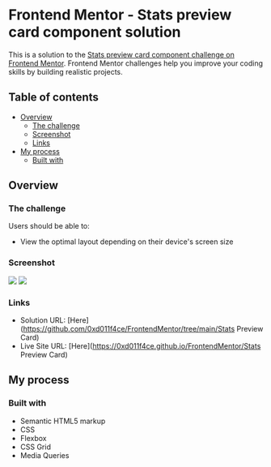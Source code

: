 # Frontend Mentor - Stats preview card component solution

This is a solution to the [Stats preview card component challenge on Frontend Mentor](https://www.frontendmentor.io/challenges/stats-preview-card-component-8JqbgoU62). Frontend Mentor challenges help you improve your coding skills by building realistic projects. 

## Table of contents

- [Overview](#overview)
  - [The challenge](#the-challenge)
  - [Screenshot](#screenshot)
  - [Links](#links)
- [My process](#my-process)
  - [Built with](#built-with)

## Overview

### The challenge

Users should be able to:

- View the optimal layout depending on their device's screen size

### Screenshot

![](./screenshot_desktop.jpg)
![](./screenshot_mobile.jpg)

### Links

- Solution URL: [Here](https://github.com/0xd011f4ce/FrontendMentor/tree/main/Stats Preview Card)
- Live Site URL: [Here](https://0xd011f4ce.github.io/FrontendMentor/Stats Preview Card)

## My process

### Built with

- Semantic HTML5 markup
- CSS
- Flexbox
- CSS Grid
- Media Queries

